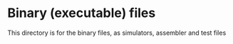 Binary (executable) files
=========================
This directory is for the binary files, as simulators, assembler and test files
